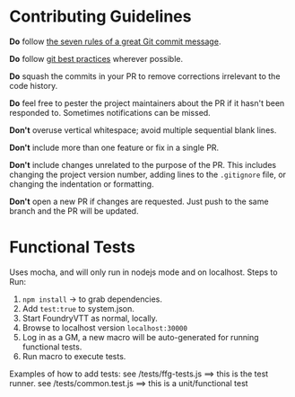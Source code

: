 # Contributing Guidelines

**Do** follow [the seven rules of a great Git commit message][1].

**Do** follow [git best practices][2] wherever possible.

**Do** squash the commits in your PR to remove corrections
irrelevant to the code history.

**Do** feel free to pester the project maintainers about the PR if it
hasn't been responded to. Sometimes notifications can be missed.

**Don't** overuse vertical whitespace; avoid multiple sequential blank
lines.

**Don't** include more than one feature or fix in a single PR.

**Don't** include changes unrelated to the purpose of the PR. This
includes changing the project version number, adding lines to the
`.gitignore` file, or changing the indentation or formatting.

**Don't** open a new PR if changes are requested. Just push to the
same branch and the PR will be updated.

[1]: https://chris.beams.io/posts/git-commit/#seven-rules
[2]: https://deepsource.io/blog/git-best-practices/


# Functional Tests

Uses mocha, and will only run in nodejs mode and on localhost.
Steps to Run:
1. `npm install` -> to grab dependencies.
2. Add `test:true` to system.json.
3. Start FoundryVTT as normal, locally.
4. Browse to localhost version `localhost:30000`
5. Log in as a GM, a new macro will be auto-generated for running functional tests.
6. Run macro to execute tests.

Examples of how to add tests:
see /tests/ffg-tests.js ==> this is the test runner.
see /tests/common.test.js ==> this is a unit/functional test